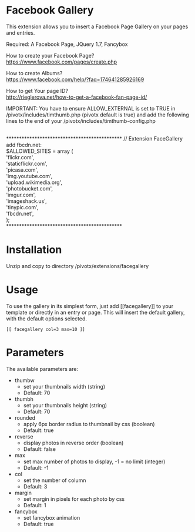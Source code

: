 Facebook Gallery
======================

This extension allows you to insert a Facebook Page Gallery on your pages and
entries. 

Required: A Facebook Page, JQuery 1.7, Fancybox

How to create your Facebook Page? <br />
https://www.facebook.com/pages/create.php <br />

How to create Albums? <br />
https://www.facebook.com/help/?faq=174641285926169 <br />

How to get Your page ID? <br />
http://rieglerova.net/how-to-get-a-facebook-fan-page-id/ <br />

IMPORTANT: You have to ensure ALLOW_EXTERNAL is set to TRUE in /pivotx/includes/timthumb.php (pivotx default is true) and
           add the following lines to the end of your /pivotx/includes/timthumb-config.php

 <br />
*********************************************
// Extension FaceGallery add fbcdn.net: <br />
$ALLOWED_SITES = array ( <br />
       'flickr.com', <br />
       'staticflickr.com', <br />
       'picasa.com', <br />
       'img.youtube.com', <br />
       'upload.wikimedia.org', <br />
       'photobucket.com', <br />
       'imgur.com', <br />
       'imageshack.us', <br />
       'tinypic.com', <br />
       'fbcdn.net', <br />
       ); <br />
*********************************************

Installation
======================
Unzip and copy to directory /pivotx/extensions/facegallery

Usage
======================
To use the gallery in its simplest form, just add [[facegallery]] to your template or directly in an entry or page.
This will insert the default gallery, with the default options selected.

    [[ facegallery col=3 max=10 ]]


Parameters
======================
The available parameters are:

- thumbw
  - set your thumbnails width (string)                      
  - Default: 70
- thumbh  
  - set your thumbnails height (string)
  - Default: 70
- rounded
   - apply 6px border radius to thumbnail by css (boolean)
   - Default: true
- reverse
   - display photos in reverse order (boolean)
   - Default: false
- max
   - set max number of photos to display, -1 = no limit (integer)
   - Default: -1
- col
   - set the number of column
   - Default: 3
- margin
   - set margin in pixels for each photo by css
   - Default: 1
- fancybox
   - set fancybox animation
   - Default: true
